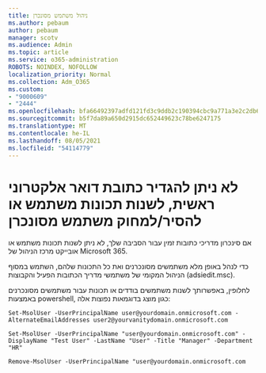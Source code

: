 ```yaml
---
title: ניהול משתמש מסונכרן
ms.author: pebaum
author: pebaum
manager: scotv
ms.audience: Admin
ms.topic: article
ms.service: o365-administration
ROBOTS: NOINDEX, NOFOLLOW
localization_priority: Normal
ms.collection: Adm_O365
ms.custom:
- "9000609"
- "2444"
ms.openlocfilehash: bfa66492397adfd121fd3c9ddb2c190394cbc9a771a3e2c2db656ad438e404f8
ms.sourcegitcommit: b5f7da89a650d2915dc652449623c78be6247175
ms.translationtype: MT
ms.contentlocale: he-IL
ms.lasthandoff: 08/05/2021
ms.locfileid: "54114779"
---
```

# <a name="unable-to-set-primary-email-address-change-user-attributes-or-removedelete-a-synchronized-user"></a>לא ניתן להגדיר כתובת דואר אלקטרוני ראשית, לשנות תכונות משתמש או להסיר/למחוק משתמש מסונכרן

אם סינכרון מדריכי כתובות זמין עבור הסביבה שלך, לא ניתן לשנות תכונות משתמש או אובייקט מרכז הניהול של Microsoft 365.

כדי לנהל באופן מלא משתמשים מסונכרנים ואת כל התכונות שלהם, השתמש במסוף הניהול המקומי של משתמשי מדריך הכתובות הפעיל והקבוצות (adsiedit.msc).  

לחלופין, באפשרותך לשנות משתמשים בודדים או תכונות עבור משתמשים מסונכרנים באמצעות powershell, כגון מוצג בדוגמאות נפוצות אלה:

`Set-MsolUser -UserPrincipalName user@yourdomain.onmicrosoft.com -AlternateEmailAddresses user2@yourvanitydomain.onmicrosoft.com`

`Set-MsolUser -UserPrincipalName "user@yourdomain.onmicrosoft.com" -DisplayName "Test User" -LastName "User" -Title "Manager" -Department "HR"`

`Remove-MsolUser -UserPrincipalName "user@yourdomain.onmicrosoft.com`
